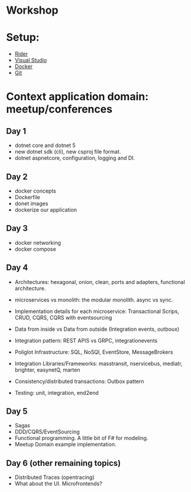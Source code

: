 # Workshop

# Setup: 
* [Rider](https://www.jetbrains.com/rider/download/)
* [Visual Studio](https://visualstudio.microsoft.com/downloads/)
* [Docker](https://www.docker.com/products/docker-desktop) 
* [Git](https://git-scm.com/downloads)

# Context application domain: meetup/conferences

## Day 1
- dotnet core and dotnet 5
- new dotnet sdk (cli), new csproj file format.
- dotnet aspnetcore, configuration, logging and DI.

## Day 2
- docker concepts
- Dockerfile
- donet images
- dockerize our application

## Day 3
- docker networking
- docker compose

## Day 4

- Architectures: hexagonal, onion, clean, ports and adapters, functional architecture.

- microservices vs monolith: the modular monolith. async vs sync.

- Implementation details for each microservice: Transactional Scrips, CRUD, CQRS, CQRS with eventsourcing

- Data from inside vs Data from outside (Integration events, outboux)

- Integration pattern: REST APIS vs GRPC, integrationevents

- Poliglot Infrastructure: SQL, NoSQl, EventStore, MessageBrokers

- Integration Libraries/Frameworks: masstransit, nservicebus, mediatr, brighter, easynetQ, marten

- Consistency/distributed transactions: Outbox pattern

- Testing: unit, integration, end2end

## Day 5
- Sagas
- DDD/CQRS/EventSourcing
- Functional programming. A little bit of F# for modeling.
- Meetup Domain example implementation.

## Day 6 (other remaining topics)

- Distributed Traces (opentracing)
- What about the UI. Microfrontends?